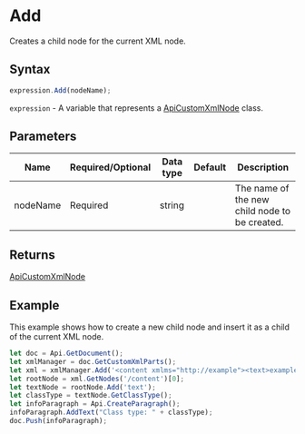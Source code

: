 # Add

Creates a child node for the current XML node.

## Syntax

```javascript
expression.Add(nodeName);
```

`expression` - A variable that represents a [ApiCustomXmlNode](../ApiCustomXmlNode.md) class.

## Parameters

| **Name** | **Required/Optional** | **Data type** | **Default** | **Description** |
| ------------- | ------------- | ------------- | ------------- | ------------- |
nodeName | Required | string |  | The name of the new child node to be created.

## Returns

[ApiCustomXmlNode](../ApiCustomXmlNode.md)

## Example

This example shows how to create a new child node and insert it as a child of the current XML node.

```javascript editor-docx
let doc = Api.GetDocument();
let xmlManager = doc.GetCustomXmlParts();
let xml = xmlManager.Add('<content xmlms="http://example"><text>example_text</text></content>');
let rootNode = xml.GetNodes('/content')[0];
let textNode = rootNode.Add('text');
let classType = textNode.GetClassType();
let infoParagraph = Api.CreateParagraph();
infoParagraph.AddText("Class type: " + classType);
doc.Push(infoParagraph);
```

